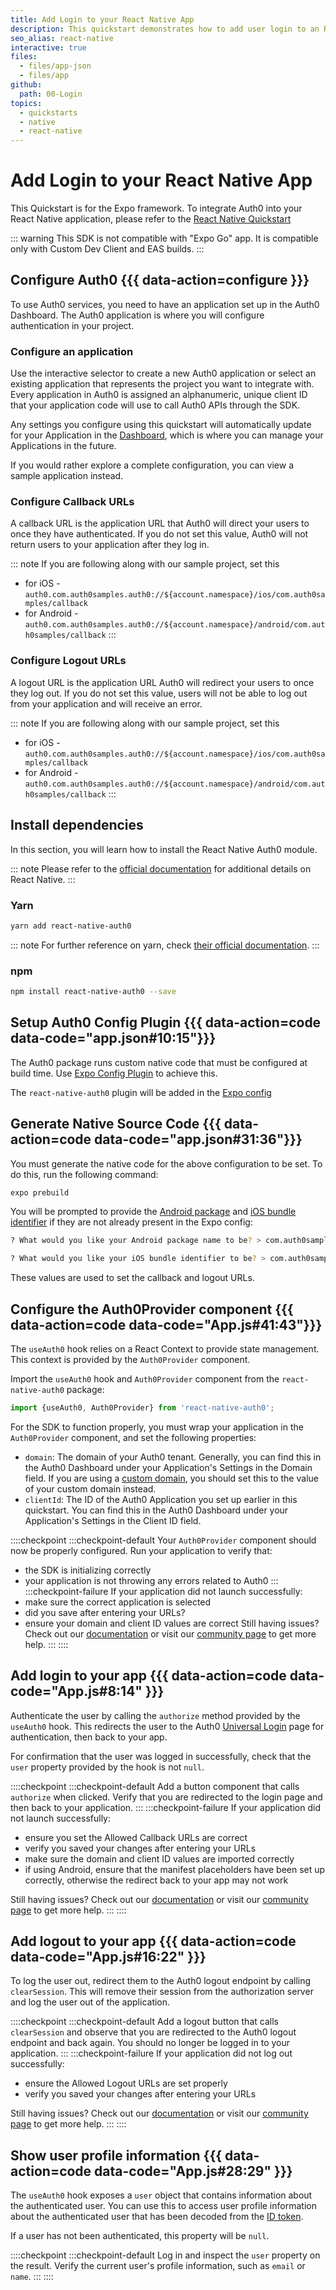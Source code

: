```yaml
---
title: Add Login to your React Native App
description: This quickstart demonstrates how to add user login to an React Native application using Auth0.
seo_alias: react-native
interactive: true
files:
  - files/app-json
  - files/app
github:
  path: 00-Login
topics: 
  - quickstarts 
  - native 
  - react-native
---
```


# Add Login to your React Native App

<!-- markdownlint-disable MD002 MD012 MD041 -->

This Quickstart is for the Expo framework. To integrate Auth0 into your React Native application, please refer to the [React Native Quickstart](https://auth0.com/docs/quickstart/native/react-native/interactive)

::: warning
This SDK is not compatible with "Expo Go" app. It is compatible only with Custom Dev Client and EAS builds.
:::

## Configure Auth0 {{{ data-action=configure }}}

To use Auth0 services, you need to have an application set up in the Auth0 Dashboard. The Auth0 application is where you will configure authentication in your project.

### Configure an application

Use the interactive selector to create a new Auth0 application or select an existing application that represents the project you want to integrate with. Every application in Auth0 is assigned an alphanumeric, unique client ID that your application code will use to call Auth0 APIs through the SDK.

Any settings you configure using this quickstart will automatically update for your Application in the <a href="${manage_url}/#/">Dashboard</a>, which is where you can manage your Applications in the future.

If you would rather explore a complete configuration, you can view a sample application instead.

### Configure Callback URLs

A callback URL is the application URL that Auth0 will direct your users to once they have authenticated. If you do not set this value, Auth0 will not return users to your application after they log in.

::: note
If you are following along with our sample project, set this
- for iOS - `auth0.com.auth0samples.auth0://${account.namespace}/ios/com.auth0samples/callback`
- for Android - `auth0.com.auth0samples.auth0://${account.namespace}/android/com.auth0samples/callback`
:::

### Configure Logout URLs

A logout URL is the application URL Auth0 will redirect your users to once they log out. If you do not set this value, users will not be able to log out from your application and will receive an error.

::: note
If you are following along with our sample project, set this
- for iOS - `auth0.com.auth0samples.auth0://${account.namespace}/ios/com.auth0samples/callback`
- for Android - `auth0.com.auth0samples.auth0://${account.namespace}/android/com.auth0samples/callback`
:::

## Install dependencies 

In this section, you will learn how to install the React Native Auth0 module.

::: note
Please refer to the [official documentation](https://facebook.github.io/react-native/) for additional details on React Native.
:::

### Yarn

```bash
yarn add react-native-auth0
```

::: note
For further reference on yarn, check [their official documentation](https://yarnpkg.com/en/docs).
:::

### npm

```bash
npm install react-native-auth0 --save
```

## Setup Auth0 Config Plugin {{{ data-action=code data-code="app.json#10:15"}}}

The Auth0 package runs custom native code that must be configured at build time. Use [Expo Config Plugin](https://docs.expo.dev/guides/config-plugins/) to achieve this.

The `react-native-auth0` plugin will be added in the [Expo config](https://docs.expo.dev/workflow/configuration/)

## Generate Native Source Code {{{ data-action=code data-code="app.json#31:36"}}}

You must generate the native code for the above configuration to be set. To do this, run the following command:

```bash
expo prebuild
```

You will be prompted to provide the [Android package](https://github.com/expo/fyi/blob/main/android-package.md) and [iOS bundle identifier](https://github.com/expo/fyi/blob/main/bundle-identifier.md) if they are not already present in the Expo config:

```bash
? What would you like your Android package name to be? > com.auth0samples

? What would you like your iOS bundle identifier to be? > com.auth0samples
```

These values are used to set the callback and logout URLs.

## Configure the Auth0Provider component {{{ data-action=code data-code="App.js#41:43"}}}

The `useAuth0` hook relies on a React Context to provide state management. This context is provided by the `Auth0Provider` component.

Import the `useAuth0` hook and `Auth0Provider` component from the `react-native-auth0` package:

```js
import {useAuth0, Auth0Provider} from 'react-native-auth0';
```

For the SDK to function properly, you must wrap your application in the `Auth0Provider` component, and set the following properties:

- `domain`: The domain of your Auth0 tenant. Generally, you can find this in the Auth0 Dashboard under your Application's Settings in the Domain field. If you are using a [custom domain](https://auth0.com/docs/custom-domains), you should set this to the value of your custom domain instead.
- `clientId`: The ID of the Auth0 Application you set up earlier in this quickstart. You can find this in the Auth0 Dashboard under your Application's Settings in the Client ID field.

::::checkpoint
:::checkpoint-default
Your `Auth0Provider` component should now be properly configured. Run your application to verify that:
- the SDK is initializing correctly
- your application is not throwing any errors related to Auth0
:::
:::checkpoint-failure
If your application did not launch successfully:
- make sure the correct application is selected
- did you save after entering your URLs?
- ensure your domain and client ID values are correct
Still having issues? Check out our [documentation](https://auth0.com/docs) or visit our [community page](https://community.auth0.com) to get more help.
:::
::::

## Add login to your app {{{ data-action=code data-code="App.js#8:14" }}}

Authenticate the user by calling the `authorize` method provided by the `useAuth0` hook. This redirects the user to the Auth0 [Universal Login](https://auth0.com/docs/authenticate/login/auth0-universal-login) page for authentication, then back to your app.

For confirmation that the user was logged in successfully, check that the `user` property provided by the hook is not `null`.

::::checkpoint
:::checkpoint-default
Add a button component that calls `authorize` when clicked. Verify that you are redirected to the login page and then back to your application.
:::
:::checkpoint-failure
If your application did not launch successfully:

- ensure you set the Allowed Callback URLs are correct
- verify you saved your changes after entering your URLs
- make sure the domain and client ID values are imported correctly
- if using Android, ensure that the manifest placeholders have been set up correctly, otherwise the redirect back to your app may not work

Still having issues? Check out our [documentation](https://auth0.com/docs) or visit our [community page](https://community.auth0.com) to get more help.
:::
::::

## Add logout to your app {{{ data-action=code data-code="App.js#16:22" }}}

To log the user out, redirect them to the Auth0 logout endpoint by calling `clearSession`. This will remove their session from the authorization server and log the user out of the application.

::::checkpoint
:::checkpoint-default
Add a logout button that calls `clearSession` and observe that you are redirected to the Auth0 logout endpoint and back again. You should no longer be logged in to your application.
:::
:::checkpoint-failure
If your application did not log out successfully:

- ensure the Allowed Logout URLs are set properly
- verify you saved your changes after entering your URLs

Still having issues? Check out our [documentation](https://auth0.com/docs) or visit our [community page](https://community.auth0.com) to get more help.
:::
::::

## Show user profile information {{{ data-action=code data-code="App.js#28:29" }}}

The `useAuth0` hook exposes a `user` object that contains information about the authenticated user. You can use this to access user profile information about the authenticated user that has been decoded from the [ID token](https://auth0.com/docs/secure/tokens/id-tokens).

If a user has not been authenticated, this property will be `null`.

::::checkpoint
:::checkpoint-default
Log in and inspect the `user` property on the result. Verify the current user's profile information, such as `email` or `name`.
:::
::::
